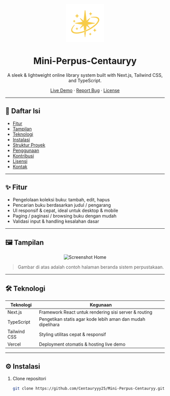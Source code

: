 <!-- Badge & Title -->
<p align="center">
  <a href="https://mini-library-centauryy.vercel.app">
    <img src="https://github.com/Centauryyy25/Mini-Perpus-Centauryy/blob/master/public/asset/favicon.png?raw=true" alt="Mini Perpus Logo" width="120" />
  </a>
</p>

<h1 align="center">Mini-Perpus-Centauryy</h1>

<p align="center">
  A sleek & lightweight online library system built with Next.js, Tailwind CSS, and TypeScript.
</p>

<p align="center">
  <a href="https://mini-library-centauryy.vercel.app" target="_blank">Live Demo</a>
  &middot;
  <a href="https://github.com/Centauryyy25/Mini-Perpus-Centauryy/issues">Report Bug</a>
  &middot;
  <a href="https://github.com/Centauryyy25/Mini-Perpus-Centauryy/blob/master/LICENSE">License</a>
</p>

---

## 🚀 Daftar Isi

- [Fitur](#fitur)  
- [Tampilan](#tampilan)  
- [Teknologi](#teknologi)  
- [Instalasi](#instalasi)  
- [Struktur Proyek](#struktur-proyek)  
- [Penggunaan](#penggunaan)  
- [Kontribusi](#kontribusi)  
- [Lisensi](#lisensi)  
- [Kontak](#kontak)

---

## ✨ Fitur

- Pengelolaan koleksi buku: tambah, edit, hapus  
- Pencarian buku berdasarkan judul / pengarang  
- UI responsif & cepat, ideal untuk desktop & mobile  
- Paging / paginasi / browsing buku dengan mudah  
- Validasi input & handling kesalahan dasar  

---

## 🖼 Tampilan

<p align="center">
  <img src="https://github.com/Centauryyy25/Mini-Perpus-Centauryy/raw/master/public/asset/screenshot-home.png" alt="Screenshot Home" width="600" />
</p>

> Gambar di atas adalah contoh halaman beranda sistem perpustakaan.

---

## 🛠 Teknologi

| Teknologi | Kegunaan |
|-----------|----------|
| Next.js   | Framework React untuk rendering sisi server & routing |
| TypeScript| Pengetikan statis agar kode lebih aman dan mudah dipelihara |
| Tailwind CSS | Styling utilitas cepat & responsif |
| Vercel    | Deployment otomatis & hosting live demo |

---

## ⚙ Instalasi

1. Clone repositori  
   ```bash
   git clone https://github.com/Centauryyy25/Mini-Perpus-Centauryy.git
